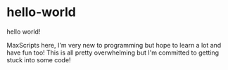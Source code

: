 # hello-world
hello world!

MaxScripts here, I'm very new to programming but hope to learn a lot and have fun too!
This is all pretty overwhelming but I'm committed to getting stuck into some code!

